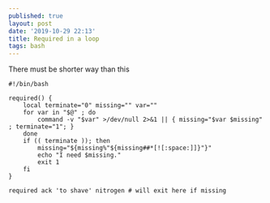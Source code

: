 ```yaml
---
published: true
layout: post
date: '2019-10-29 22:13'
title: Required in a loop
tags: bash 
---
```

There must be shorter way than this

    #!/bin/bash

    required() {
        local terminate="0" missing="" var=""
        for var in "$@" ; do
            command -v "$var" >/dev/null 2>&1 || { missing="$var $missing" ; terminate="1"; }
        done
        if (( terminate )); then
            missing="${missing%"${missing##*[![:space:]]}"}"
            echo "I need $missing."
            exit 1 
        fi
    }

    required ack 'to shave' nitrogen # will exit here if missing
